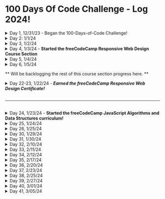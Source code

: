 # 100 Days Of Code Challenge - Log 2024!

<details>
<summary>Day 1, 12/31/23 - Began the 100-Days-of-Code Challenge!</summary>

Kicked off with beginning to study a comprehensive guide to Django. Interspersed with a new Google Cloud Skills boost introduction learning path.
Later I'll begin the Learn React by building a Mortgage Calculator project.
Happy New Year from the pacific NW everyone!<br>
Links to material:

1. [Mastering Django, a comprehensive guide from beginners to advanced](https://medium.com/@shaikhrayyan123/mastering-django-now-a-comprehensive-guide-from-beginner-to-advanced-5108cbe894b0)
2. [Learn React by building a mortgage Calculator project](https://www.freecodecamp.org/news/react-mortgage-calculator-tutorial-for-beginners/)
</details>

<details>
<summary>Day 2: 1/1/24</summary>

- Further reading course on Django
- Started the freeCodeCamp TypeScript full course for beginners tutorial, which is amazing to code along with!<br>
[Learn TypeScript](https://www.youtube.com/watch?v=30LWjhZzg50)
</details>

<details>
<summary>Day 3, 1/2/24</summary>

- Time for a refresher on Loop Concepts and Types in JS
- Continuing to code along with freeCodeCamp TypeScript full course tutorial: section on intro to Types/Docs, & Type Inference
</details>

<details>
<summary>Day 4, 1/3/24 - <b>Started the freeCodeCamp Responsive Web Design Course Section</b></summary>
The log from here on out will mostly be filled with these course modules as I work towards each curriculum certificate!

[freeCodeCamp Curriculum](https://www.freecodecamp.org/learn/)
- Completed Learn CSS by Building a Set of Colored Markers
- Moving on to continue with freeCodeCamp Typescript tutorial for the rest of the afternoon.

_Always love doing CSS refreshers to keep up to date with my understanding of all the various ways to shade, shadow & color_

</details>

<details>
<summary>Day 5, 1/4/24 </summary>
  Completed:

- Learn HTML by building a cat photo app
- Learn basic CSS by building a cafe menu
- Moving over to continuing to code along with TypeScript Full course tutorial
</details>

<details>
<summary>Day 6,  1/5/24</summary>
Completed:

- Registration Form
- Survey Form
- CSS Box model Rothko painting
- Moving on to continue coding along with TypeScript Full Tutorial.
</details>
<p></p>
<p>** Will be backlogging the rest of this course section progress here. **</p>

<details>
<summary>Day 22-23, 1/22/24 - <b><i>Earned the freeCodeCamp Responsive Web Design Certificate!</i></b></summary>
Completed:

- Learn css by by building a ferris wheel
- Learn css transforms by building a penguin
- Build a portfolio page
</details>
<br>
<hr>
<br>
<details>
<summary>Day 24, 1/23/24 - <b>Started the freeCodeCamp JavaScript Algorithms and Data Structures curriculum!</b></summary>

- Working through the 1st group module of the Javascript, Algorithms & Data Structures curriculum. Loving the refresher! 
I hadn't used querySelector in some time 🙃
Also, really enjoying coding the RPG, as game development is not my focus, it's pretty cool to dig into and learn from the build. 
</details>

<details>
<summary>Day 25, 1/24/24</summary>

- Continue working through the JS, Algo & DS initial module: building a Role Playing Game
</details>

<details>
<summary>Day 26, 1/25/24</summary>
Completed:

- Learn JavaScript by building a Role Playing Game.

Being that game development isn't my main avenue of interest, it's a great way to brush up on some solid JS basics and learning more, 
as is always the case...study, practice, build! 
</details>

<details>
<summary>Day 30, 1/29/24</summary>

- Studying all things Git today with my new book Gitting Things Done
</details>

<details>
<summary>Day 31, 1/30/24</summary>
Completed:

- Learn Form Validation by Completing a Calorie Counter
- Started reading 'Gitting Things Done' as well. Such a great book!
</details>

<details>
<summary>Day 32, 2/10/24</summary>

-  I'm back at it after a brief break. Working through the JavaScript course section on string and array methods. I love ternary operators!
</details>

<details>
<summary>Day 33, 2/11/24</summary>
Completed:

- Learn String and Array Methods by building a Music Player
- Learn Date object by building a Date Formatter
- Build a Palindrome Checker, 1st module certification project
</details>

<details>
<summary>Day 34, 2/12/24</summary>

- Studying, practicing, deep diving all things Git today, specifically 'blobs and their respective SHA-1s'. Then taking a brief break.

</details>

<details>
<summary>Day 35, 2/17/24</summary>
Completed:

- Learn Modern JavaScript Methods by building football team cards
- Reading and practicing along with Gitting Things Done book. 📚

Expect some updates as I enter nonconsecutive days. Life, work, and exhaustion may delay them, but I'm determined to succeed!
</details>

<details>
<summary>Day 36, 2/20/24</summary>
Completed these freeCodeCamp JavaScript course modules:

- Learn local storage by building a todo app
- Learn recursion by building a decimal to binary converter

(days 18th, 19th 20th, working tons too, applying to dev jobs, trying to read more as well) 
</details>

<details>
<summary>Day 37, 2/23/24</summary>
Completed:

- Build a Roman Numeral Converter project

(this was a 3 day build, as work was busy as well)
</details>
<details>
<summary>Day 38, 2/25/24</summary>
Completed:

- Learn basic algorithmic thinking by building a number sorter
</details>
<details>
<summary>Day 39, 2/27/24</summary>
Completed: (2 day build)

- Learn advanced array methods by building a statistics calculator
</details>

<details>
<summary>Day 40, 3/01/24</summary>

- Working thru functional programming techniques by building a spreadsheet via the JavaScript course module
(had an insane workweek, 9 & 10hr days 😠 ) 
</details>

<details>
<summary>Day 41, 3/05/24</summary>
Completed:

- Learn functional programming by building a spreadsheet course module. (multi day build)
This was exciting to learn how to build! 
</details>

